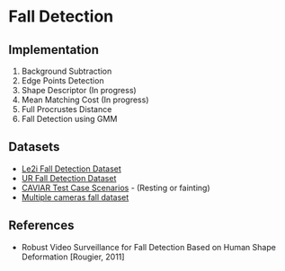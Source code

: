 # Fall Detection
## Implementation
1. Background Subtraction
2. Edge Points Detection
3. Shape Descriptor (In progress)
4. Mean Matching Cost (In progress)
5. Full Procrustes Distance
6. Fall Detection using GMM

## Datasets
* [Le2i Fall Detection Dataset]
* [UR Fall Detection Dataset]
* [CAVIAR Test Case Scenarios] - (Resting or fainting)
* [Multiple cameras fall dataset]

## References
* Robust Video Surveillance for Fall Detection Based on Human Shape Deformation [Rougier, 2011]


[Le2i Fall Detection Dataset]: <http://le2i.cnrs.fr/Fall-detection-Dataset>
[UR Fall Detection Dataset]: <http://fenix.univ.rzeszow.pl/~mkepski/ds/uf.html>
[CAVIAR Test Case Scenarios]: <http://homepages.inf.ed.ac.uk/rbf/CAVIARDATA1/>
[Multiple cameras fall dataset]: <http://www.iro.umontreal.ca/~labimage/Dataset/>

